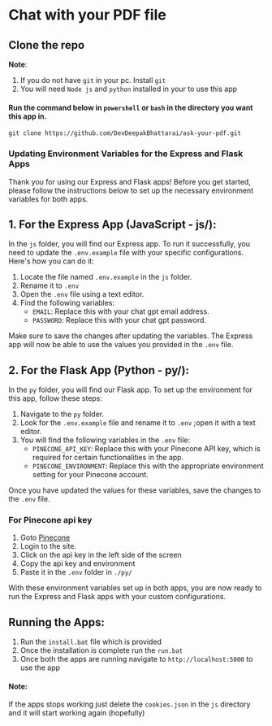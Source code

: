 # Chat with your PDF file

## Clone the repo

**Note**:

1. If you do not have `git` in your pc. Install `git`
1. You will need `Node js` and `python` installed in your to use this app

#### Run the command below in `powershell` or `bash` in the directory you want this app in.

```
git clone https://github.com/DevDeepakBhattarai/ask-your-pdf.git
```

### **Updating Environment Variables for the Express and Flask Apps**

Thank you for using our Express and Flask apps! Before you get started, please follow the instructions below to set up the necessary environment variables for both apps.

## **1. For the Express App (JavaScript - js/):**

In the `js` folder, you will find our Express app. To run it successfully, you need to update the `.env.example` file with your specific configurations. Here's how you can do it:

1. Locate the file named `.env.example` in the `js` folder.
1. Rename it to `.env`
1. Open the `.env` file using a text editor.
1. Find the following variables:
   - `EMAIL`: Replace this with your chat gpt email address.
   - `PASSWORD`: Replace this with your chat gpt password.

Make sure to save the changes after updating the variables. The Express app will now be able to use the values you provided in the `.env` file.

## **2. For the Flask App (Python - py/):**

In the `py` folder, you will find our Flask app. To set up the environment for this app, follow these steps:

1. Navigate to the `py` folder.
2. Look for the `.env.example` file and rename it to `.env` ;open it with a text editor.
3. You will find the following variables in the `.env` file:
   - `PINECONE_API_KEY`: Replace this with your Pinecone API key, which is required for certain functionalities in the app.
   - `PINECONE_ENVIRONMENT`: Replace this with the appropriate environment setting for your Pinecone account.

Once you have updated the values for these variables, save the changes to the `.env` file.

### **For Pinecone api key**

1. Goto [Pinecone](https://app.pinecone.io/)
1. Login to the site.
1. Click on the api key in the left side of the screen
1. Copy the api key and environment
1. Paste it in the `.env` folder in `./py/`

With these environment variables set up in both apps, you are now ready to run the Express and Flask apps with your custom configurations.

## Running the Apps:

1. Run the `install.bat` file which is provided
2. Once the installation is complete run the `run.bat`
3. Once both the apps are running navigate to `http://localhost:5000` to use the app

#### Note:

If the apps stops working just delete the `cookies.json` in the `js` directory and it will start working again (hopefully)
